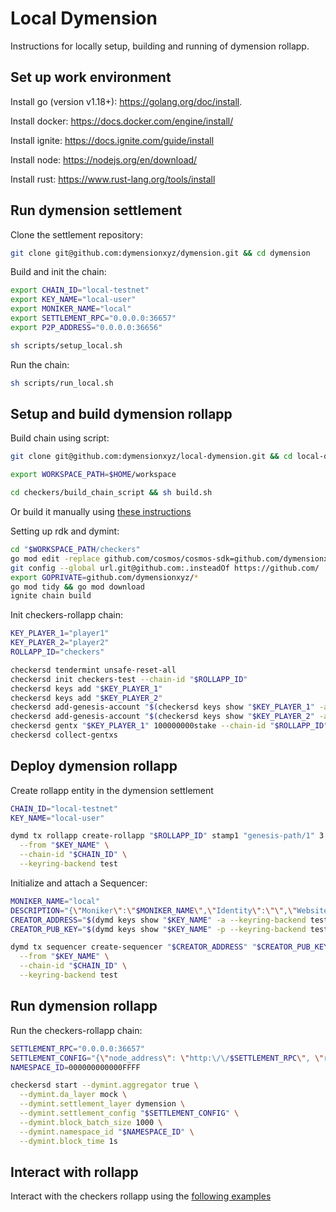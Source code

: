 # Local Dymension

Instructions for locally setup, building and running of dymension rollapp.

## Set up work environment

Install go (version v1.18+): https://golang.org/doc/install.

Install docker: https://docs.docker.com/engine/install/

Install ignite: https://docs.ignite.com/guide/install

Install node: https://nodejs.org/en/download/

Install rust: https://www.rust-lang.org/tools/install

## Run dymension settlement

Clone the settlement repository:

```sh
git clone git@github.com:dymensionxyz/dymension.git && cd dymension
```

Build and init the chain:

```sh
export CHAIN_ID="local-testnet"
export KEY_NAME="local-user"
export MONIKER_NAME="local"
export SETTLEMENT_RPC="0.0.0.0:36657"
export P2P_ADDRESS="0.0.0.0:36656"

sh scripts/setup_local.sh
```

Run the chain:

```sh
sh scripts/run_local.sh
```

## Setup and build dymension rollapp

Build chain using script:

```sh
git clone git@github.com:dymensionxyz/local-dymension.git && cd local-dymension

export WORKSPACE_PATH=$HOME/workspace

cd checkers/build_chain_script && sh build.sh
```

Or build it manually using [these instructions](/checkers/build_chain.md)

Setting up rdk and dymint:

```sh
cd "$WORKSPACE_PATH/checkers"
go mod edit -replace github.com/cosmos/cosmos-sdk=github.com/dymensionxyz/rdk@74667ebb337114bee3926b3345f5cd166e81f87c
git config --global url.git@github.com:.insteadOf https://github.com/
export GOPRIVATE=github.com/dymensionxyz/*
go mod tidy && go mod download
ignite chain build
```

Init checkers-rollapp chain:

```sh
KEY_PLAYER_1="player1"
KEY_PLAYER_2="player2"
ROLLAPP_ID="checkers"

checkersd tendermint unsafe-reset-all
checkersd init checkers-test --chain-id "$ROLLAPP_ID"
checkersd keys add "$KEY_PLAYER_1"
checkersd keys add "$KEY_PLAYER_2"
checkersd add-genesis-account "$(checkersd keys show "$KEY_PLAYER_1" -a)" 100000000000stake
checkersd add-genesis-account "$(checkersd keys show "$KEY_PLAYER_2" -a)" 100000000000stake
checkersd gentx "$KEY_PLAYER_1" 100000000stake --chain-id "$ROLLAPP_ID"
checkersd collect-gentxs
```

## Deploy dymension rollapp

Create rollapp entity in the dymension settlement

```sh
CHAIN_ID="local-testnet"
KEY_NAME="local-user"

dymd tx rollapp create-rollapp "$ROLLAPP_ID" stamp1 "genesis-path/1" 3 100 '{"Addresses":[]}' \
  --from "$KEY_NAME" \
  --chain-id "$CHAIN_ID" \
  --keyring-backend test
```

Initialize and attach a Sequencer:

```sh
MONIKER_NAME="local"
DESCRIPTION="{\"Moniker\":\"$MONIKER_NAME\",\"Identity\":\"\",\"Website\":\"\",\"SecurityContact\":\"\",\"Details\":\"\"}";
CREATOR_ADDRESS="$(dymd keys show "$KEY_NAME" -a --keyring-backend test)"
CREATOR_PUB_KEY="$(dymd keys show "$KEY_NAME" -p --keyring-backend test)"

dymd tx sequencer create-sequencer "$CREATOR_ADDRESS" "$CREATOR_PUB_KEY" "$ROLLAPP_ID" "$DESCRIPTION" \
  --from "$KEY_NAME" \
  --chain-id "$CHAIN_ID" \
  --keyring-backend test
```

## Run dymension rollapp

Run the checkers-rollapp chain:

```sh
SETTLEMENT_RPC="0.0.0.0:36657"
SETTLEMENT_CONFIG="{\"node_address\": \"http:\/\/$SETTLEMENT_RPC\", \"rollapp_id\": \"$ROLLAPP_ID\", \"dym_account_name\": \"$KEY_NAME\", \"keyring_home_dir\": \"$HOME/dymension/\", \"keyring_backend\":\"test\"}"
NAMESPACE_ID=000000000000FFFF

checkersd start --dymint.aggregator true \
  --dymint.da_layer mock \
  --dymint.settlement_layer dymension \
  --dymint.settlement_config "$SETTLEMENT_CONFIG" \
  --dymint.block_batch_size 1000 \
  --dymint.namespace_id "$NAMESPACE_ID" \
  --dymint.block_time 1s
```

## Interact with rollapp

Interact with the checkers rollapp using the [following examples](/checkers/interaction.md)
